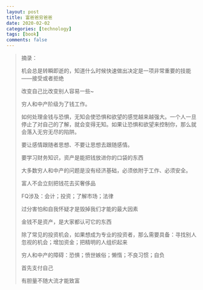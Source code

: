 ```yaml
---
layout: post
title: 富爸爸穷爸爸
date: 2020-02-02
categories: [technology]
tags: [book]
comments: false
---
```




> 摘录：
>
> 机会总是转瞬即逝的，知道什么时候快速做出决定是一项非常重要的技能 ——接受或者拒绝
>
> 改变自己比改变别人容易一些~ 
>
> 穷人和中产阶级为了钱工作。
>
> 如何处理金钱与恐惧，无知会使恐惧和欲望的感觉越来越强大。一个人一旦停止了对自己的了解，就会变得无知。如果让恐惧和欲望来控制你，那么就会落入无穷无尽的陷阱。
>
> 要让感情跟随者思想、不要让思想去跟随感情。
>
> 要学习财务知识，资产是能把钱放进你的口袋的东西
>
> 大多数穷人和中产的问题是没有经济基础，必须依附于工作、必须安全。
>
> 富人不会立刻把钱花去买奢侈品
>
> FQ涉及：会计；投资；了解市场；法律
>
> 过分害怕和自我怀疑才是毁掉我们才能的最大因素
>
> 金钱不是资产，是大家都认可它的东西
>
> 除了常见的投资机会，如果想成为专业的投资者，那么需要具备：寻找别人忽视的机会；增加资金；把精明的人组织起来
>
> 穷人和中产的障碍：恐惧；愤世嫉俗；懒惰；不良习惯；自负
>
> 首先支付自己
>
> 有胆量不随大流才能致富

